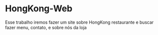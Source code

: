 # HongKong-Web
Esse trabalho iremos fazer um site sobre HongKong restaurante e buscar fazer menu, contato, e sobre nós da loja
